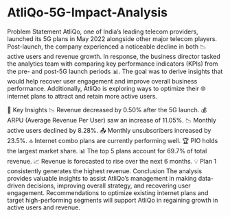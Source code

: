 # AtliQo-5G-Impact-Analysis
Problem Statement
AtliQo, one of India’s leading telecom providers, launched its 5G plans in May 2022 alongside other major telecom players. Post-launch, the company experienced a noticeable decline in both 📉 active users and revenue growth. In response, the business director tasked the analytics team with comparing key performance indicators (KPIs) from the pre- and post-5G launch periods 📊. The goal was to derive insights that would help recover user engagement and improve overall business performance. Additionally, AtliQo is exploring ways to optimize their 🌐 internet plans to attract and retain more active users.

🔑 Key Insights
📉 Revenue decreased by 0.50% after the 5G launch.
💰 ARPU (Average Revenue Per User) saw an increase of 11.05%.
📉 Monthly active users declined by 8.28%.
📤 Monthly unsubscribers increased by 23.5%.
🔝 Internet combo plans are currently performing well.
🏆 PIO holds the largest market share.
📊 The top 5 plans account for 69.7% of total revenue.
📈 Revenue is forecasted to rise over the next 6 months.
💡 Plan 1 consistently generates the highest revenue.
Conclusion
The analysis provides valuable insights to assist AtliQo’s management in making data-driven decisions, improving overall strategy, and recovering user engagement. Recommendations to optimize existing internet plans and target high-performing segments will support AtliQo in regaining growth in active users and revenue.

